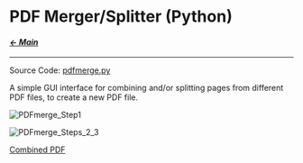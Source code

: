 # PDF Merger/Splitter (Python)

#### _[&larr; Main](index.md)_

---

Source Code:
[pdfmerge.py](https://github.com/jeremyaemmett/jeremyaemmett.github.io/blob/main/pdfmerge.py)

A simple GUI interface for combining and/or splitting pages from different PDF files, to create a new PDF file.

![PDFmerge_Step1](https://github.com/user-attachments/assets/a6512293-d8b0-4e88-9860-5c7458c62889)

![PDFmerge_Steps_2_3](https://github.com/user-attachments/assets/0dfc7d2b-4294-4689-92d6-4eb16bfabdbe)

[Combined PDF](https://github.com/jeremyaemmett/jeremyaemmett.github.io/blob/main/Combined.pdf)
